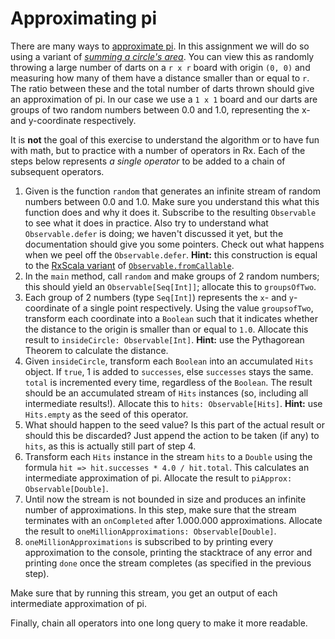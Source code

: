 Approximating pi
================

There are many ways to [approximate pi]. In this assignment we will do so using a variant of *[summing a circle's area]*.
You can view this as randomly throwing a large number of darts on a `r x r` board with origin `(0, 0)` and measuring how
many of them have a distance smaller than or equal to `r`. The ratio between these and the total number of darts thrown
should give an approximation of pi. In our case we use a `1 x 1` board and our darts are groups of two random numbers
between 0.0 and 1.0, representing the x- and y-coordinate respectively.

[approximate pi]: https://en.wikipedia.org/wiki/Approximations_of_%CF%80
[summing a circle's area]: https://en.wikipedia.org/wiki/Approximations_of_%CF%80#Summing_a_circle.27s_area
 
It is **not** the goal of this exercise to understand the algorithm or to have fun with math, but to practice with a
number of operators in Rx. Each of the steps below represents *a single operator* to be added to a chain of subsequent
operators.

1. Given is the function `random` that generates an infinite stream of random numbers between 0.0 and 1.0. Make sure you
   understand this what this function does and why it does it. Subscribe to the resulting `Observable` to see what it does
   in practice. Also try to understand what `Observable.defer` is doing; we haven't discussed it yet, but the documentation
   should give you some pointers. Check out what happens when we peel off the `Observable.defer`. **Hint:** this construction
   is equal to the [RxScala variant] of [`Observable.fromCallable`].
2. In the `main` method, call `random` and make groups of 2 random numbers; this should yield an `Observable[Seq[Int]]`;
   allocate this to `groupsOfTwo`.
3. Each group of 2 numbers (type `Seq[Int]`) represents the `x`- and `y`-coordinate of a single point respectively. Using
   the value `groupsofTwo`, transform each coordinate into a `Boolean` such that it indicates whether the distance to the
   origin is smaller than or equal to `1.0`. Allocate this result to `insideCircle: Observable[Int]`.
   **Hint:** use the Pythagorean Theorem to calculate the distance.
4. Given `insideCircle`, transform each `Boolean` into an accumulated `Hits` object. If `true`, 1 is added to `successes`,
   else `successes` stays the same. `total` is incremented every time, regardless of the `Boolean`. The result should be an
   accumulated stream of `Hits` instances (so, including all intermediate results!). Allocate this to `hits: Observable[Hits]`.
   **Hint:** use `Hits.empty` as the seed of this operator.
5. What should happen to the seed value? Is this part of the actual result or should this be discarded? Just append the
   action to be taken (if any) to `hits`, as this is actually still part of step 4.
6. Transform each `Hits` instance in the stream `hits` to a `Double` using the formula `hit => hit.successes * 4.0 / hit.total`.
   This calculates an intermediate approximation of pi. Allocate the result to `piApprox: Observable[Double]`.
7. Until now the stream is not bounded in size and produces an infinite number of approximations. In this step, make sure
   that the stream terminates with an `onCompleted` after 1.000.000 approximations. Allocate the result to
   `oneMillionApproximations: Observable[Double]`.
8. `oneMillionApproximations` is subscribed to by printing every approximation to the console, printing the stacktrace of
   any error and printing `done` once the stream completes (as specified in the previous step).

Make sure that by running this stream, you get an output of each intermediate approximation of pi.

Finally, chain all operators into one long query to make it more readable.

[02 Observable.md]: ../02%20Observable.md
[RxScala variant]: http://reactivex.io/rxscala/comparison.html
[`Observable.fromCallable`]: http://reactivex.io/RxJava/javadoc/rx/Observable.html#fromCallable(java.util.concurrent.Callable)
[`repeat`]: http://reactivex.io/rxscala/scaladoc/index.html#rx.lang.scala.Observable@repeat:rx.lang.scala.Observable[T]
